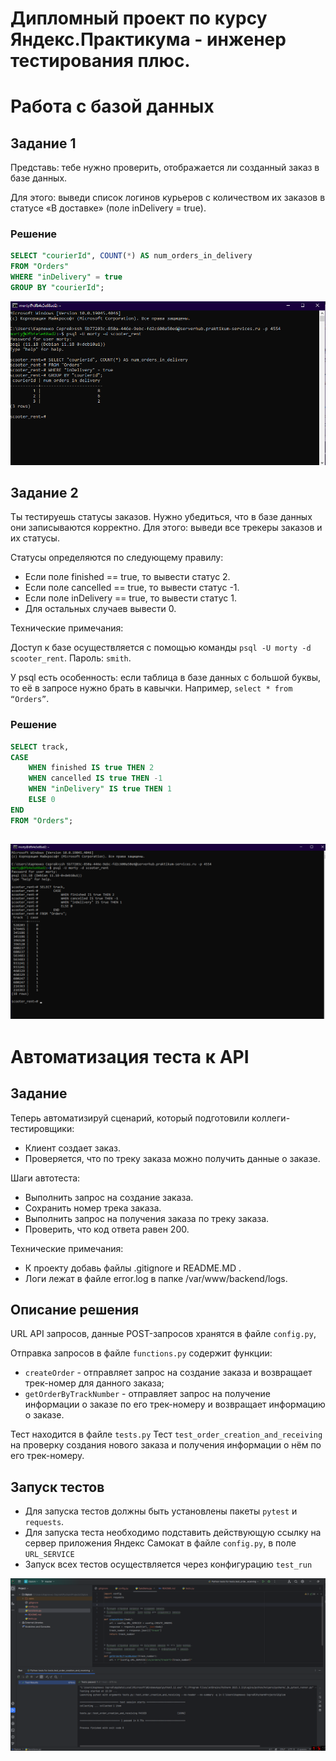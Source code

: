 # Дипломный проект по курсу Яндекс.Практикума - инженер тестирования плюс.

# Работа с базой данных
## Задание 1

Представь: тебе нужно проверить, отображается ли созданный заказ в базе данных.

Для этого: выведи список логинов курьеров с количеством их заказов в статусе «В доставке» (поле inDelivery = true). 

### Решение
```sql
SELECT "courierId", COUNT(*) AS num_orders_in_delivery
FROM "Orders"
WHERE "inDelivery" = true
GROUP BY "courierId";
```
![](images/SQL%20задание%201.png)

## Задание 2

Ты тестируешь статусы заказов. Нужно убедиться, что в базе данных они записываются корректно. Для этого: выведи все трекеры заказов и их статусы. 

Статусы определяются по следующему правилу:
* Если поле finished == true, то вывести статус 2.
* Если поле canсelled == true, то вывести статус -1.
* Если поле inDelivery == true, то вывести статус 1.
* Для остальных случаев вывести 0.

Технические примечания:

Доступ к базе осуществляется с помощью команды `psql -U morty -d scooter_rent`. Пароль: `smith`.

У psql есть особенность: если таблица в базе данных с большой буквы, то её в запросе нужно брать в кавычки. Например, `select * from “Orders”`.

### Решение
```sql
SELECT track,
CASE 
    WHEN finished IS true THEN 2
    WHEN cancelled IS true THEN -1
    WHEN "inDelivery" IS true THEN 1
    ELSE 0
END
FROM "Orders";
```
![](images/SQL%20задание%202.png)
---

# Автоматизация теста к API

## Задание
Теперь автоматизируй сценарий, который подготовили коллеги-тестировщики:
* Клиент создает заказ.
* Проверяется, что по треку заказа можно получить данные о заказе.

Шаги автотеста:
* Выполнить запрос на создание заказа.
* Сохранить номер трека заказа.
* Выполнить запрос на получения заказа по треку заказа.
* Проверить, что код ответа равен 200.

Технические примечания:
* К проекту добавь файлы .gitignore и README.MD .
* Логи лежат в файле error.log в папке /var/www/backend/logs.

## Описание решения
URL API запросов, данные POST-запросов хранятся в файле `config.py`,

Отправка запросов в файле `functions.py` содержит функции:
- `createOrder` - отправляет запрос на создание заказа и возвращает трек-номер для данного заказа;
- `getOrderByTrackNumber` - отправляет запрос на получение информации о заказе
по его трек-номеру и возвращает информацию о заказе.

Тест находится в файле `tests.py`
Тест `test_order_creation_and_receiving` на проверку создания нового заказа и 
получения информации о нём по его трек-номеру.


## Запуск тестов
- Для запуска тестов должны быть установлены пакеты `pytest` и `requests`.
- Для запуска теста необходимо подставить действующую ссылку на сервер приложения Яндекс Самокат в файле 
`config.py`, в поле `URL_SERVICE`
- Запуск всех тестов осуществляется через конфигурацию `test_run`

![](images/API_AutoTests.png)
